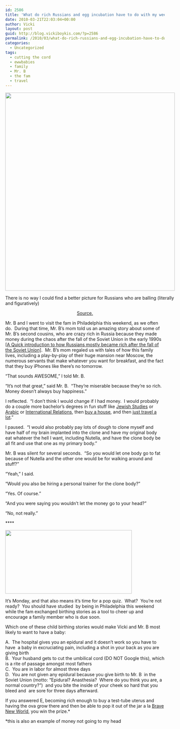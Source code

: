 ```yaml
---
id: 2586
title: 'What do rich Russians and egg incubation have to do with my weekend?  Everything.'
date: 2010-03-21T22:03:04+00:00
author: Vicki
layout: post
guid: http://blog.vickiboykis.com/?p=2586
permalink: /2010/03/what-do-rich-russians-and-egg-incubation-have-to-do-with-my-weekend-everything/
categories:
  - Uncategorized
tags:
  - cutting the cord
  - ewwbabies
  - family
  - Mr. B
  - the fam
  - travel
---
```

<div id="attachment_2592" style="width: 546px" class="wp-caption aligncenter">
  <a href="http://blog.vickiboykis.com/wp-content/uploads/2010/03/Londongrad.jpg"><img class="size-full wp-image-2592" title="Londongrad" src="http://blog.vickiboykis.com/wp-content/uploads/2010/03/Londongrad.jpg" alt="" width="536" height="624" /></a>
  
  <p class="wp-caption-text">
    There is no way I could find a better picture for Russians who are balling (literally and figuratively)
  </p>
</div>

<p style="text-align: center;">
  <a href="http://frontlineclub.com/events/Londongrad.jpg">Source. </a>
</p>

<p style="text-align: center;">
  <p>
    Mr. B and I went to visit the fam in Philadelphia this weekend, as we often do.  During that time, Mr. B&#8217;s mom told us an amazing story about some of Mr. B&#8217;s second cousins, who are crazy rich in Russia because they made money during the chaos after the fall of the Soviet Union in the early 1990s [<a href="http://scolarite.sciencespobordeaux.fr/IMG/pdf/Gurievoligarchs.pdf">A Quick introduction to how Russians mostly became rich after the fall of the Soviet Union]</a>.  Mr. B&#8217;s mom regaled us with tales of how this family lives, including a play-by-play of their huge mansion near Moscow, the numerous servants that make whatever you want for breakfast, and the fact that they buy iPhones like there&#8217;s no tomorrow.
  </p>
  
  <p>
    &#8220;That sounds AWESOME,&#8221; I told Mr. B.
  </p>
  
  <p>
    &#8220;It&#8217;s not that great,&#8221; said Mr. B.  &#8220;They&#8217;re miserable because they&#8217;re so rich.  Money doesn&#8217;t always buy happiness.&#8221;
  </p>
  
  <p>
    I reflected.  &#8220;I don&#8217;t think I would change if I had money.  I would probably do a couple more bachelor&#8217;s degrees in fun stuff like <a href="http://www.brandeis.edu/departments/nejs/">Jewish Studies</a> or <a href="http://www.aub.edu.lb/fas/cames/Pages/index.aspx">Arabic</a> or <a href="http://sfs.georgetown.edu/learning/graduate/">International Relations</a>, then <a href="http://www.roomzaar.com/rate-my-space/Home-Exterior/Sedona-Old-World-Beauty/detail.esi?oid=14016407">buy a house</a>, and then <a href="http://www.thirteenmonths.com/">just travel a lot</a>.&#8221;
  </p>
  
  <p>
    I paused.  &#8220;I would also probably pay lots of dough to clone myself and have half of my brain implanted into the clone and have my original body eat whatever the hell I want, including Nutella, and have the clone body be all fit and use that one as my primary body.&#8221;
  </p>
  
  <p>
    Mr. B was silent for several seconds.  &#8220;So you would let one body go to fat because of Nutella and the other one would be for walking around and stuff?&#8221;
  </p>
  
  <p>
    &#8220;Yeah,&#8221; I said.
  </p>
  
  <p>
    &#8220;Would you also be hiring a personal trainer for the clone body?&#8221;
  </p>
  
  <p>
    &#8220;Yes. Of course.&#8221;
  </p>
  
  <p>
    &#8220;And you were saying you wouldn&#8217;t let the money go to your head?&#8221;
  </p>
  
  <p>
    &#8220;No, not really.&#8221;
  </p>
  
  <p>
    ****
  </p>
  
  <p>
    <a href="http://blog.vickiboykis.com/wp-content/uploads/2010/03/PopQuiz.png"><img class="aligncenter size-full wp-image-2591" title="PopQuiz" src="http://blog.vickiboykis.com/wp-content/uploads/2010/03/PopQuiz.png" alt="" width="400" height="200" /></a>
  </p>
  
  <p>
    It&#8217;s Monday, and that also means it&#8217;s time for a pop quiz.  What?  You&#8217;re not ready?  You should have studied  by being in Philadelphia this weekend while the fam exchanged birthing stories as a tool to cheer up and encourage a family member who is due soon.
  </p>
  
  <p>
    Which one of these child birthing stories would make Vicki and Mr. B most likely to want to have a baby:
  </p>
  
  <p>
    A.  The hospital gives you an epidural and it doesn&#8217;t work so you have to have  a baby in excruciating pain, including a shot in your back as you are giving birth<br /> B.  Your husband gets to cut the umbilical cord (DO NOT Google this), which is a rite of passage amongst most fathers<br /> C.  You are in labor for almost three days<br /> D.  You are not given any epidural because you give birth to Mr. B  in the Soviet Union (motto: &#8220;Epidural? Anasthesia?  Where do you think you are, a normal country?&#8221;)  and you bite the inside of your cheek so hard that you bleed and  are sore for three days afterward.
  </p>
  
  <p>
    If you answered E, becoming rich enough to buy a test-tube uterus and having the ova grow there and then be able to pop it out of the jar a la <a href="http://www.huxley.net/bnw/one.html">Brave New World</a>, you win the prize.*
  </p>
  
  <p>
    *this is also an example of money not going to my head
  </p>
